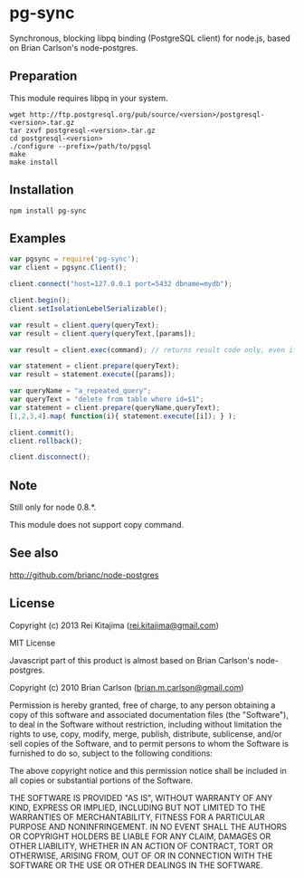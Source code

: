 
# pg-sync

Synchronous, blocking libpq binding (PostgreSQL client) for node.js, based on Brian Carlson's node-postgres.

## Preparation

This module requires libpq in your system.

	wget http://ftp.postgresql.org/pub/source/<version>/postgresql-<version>.tar.gz
	tar zxvf postgresql-<version>.tar.gz
	cd postgresql-<version>
	./configure --prefix=/path/to/pgsql
	make
	make install
	
## Installation

    npm install pg-sync
    
## Examples

```javascript
var pgsync = require('pg-sync');
var client = pgsync.Client();

client.connect("host=127.0.0.1 port=5432 dbname=mydb");

client.begin();
client.setIsolationLebelSerializable();

var result = client.query(queryText);
var result = client.query(queryText,[params]);

var result = client.exec(command); // returns result code only, even if the command was normal query

var statement = client.prepare(queryText);
var result = statement.execute([params]);

var queryName = "a_repeated_query";
var queryText = "delete from table where id=$1";
var statement = client.prepare(queryName,queryText);
[1,2,3,4].map( function(i){ statement.execute([i]); } );

client.commit();
client.rollback();

client.disconnect();
```

## Note

Still only for node 0.8.*.

This module does not support copy command.

## See also

http://github.com/brianc/node-postgres

## License

Copyright (c) 2013 Rei Kitajima (rei.kitajima@gmail.com)

MIT License

Javascript part of this product is almost based on Brian Carlson's node-postgres.

Copyright (c) 2010 Brian Carlson (brian.m.carlson@gmail.com)

 Permission is hereby granted, free of charge, to any person obtaining a copy
 of this software and associated documentation files (the "Software"), to deal
 in the Software without restriction, including without limitation the rights
 to use, copy, modify, merge, publish, distribute, sublicense, and/or sell
 copies of the Software, and to permit persons to whom the Software is
 furnished to do so, subject to the following conditions:

 The above copyright notice and this permission notice shall be included in
 all copies or substantial portions of the Software.

 THE SOFTWARE IS PROVIDED "AS IS", WITHOUT WARRANTY OF ANY KIND, EXPRESS OR
 IMPLIED, INCLUDING BUT NOT LIMITED TO THE WARRANTIES OF MERCHANTABILITY,
 FITNESS FOR A PARTICULAR PURPOSE AND NONINFRINGEMENT. IN NO EVENT SHALL THE
 AUTHORS OR COPYRIGHT HOLDERS BE LIABLE FOR ANY CLAIM, DAMAGES OR OTHER
 LIABILITY, WHETHER IN AN ACTION OF CONTRACT, TORT OR OTHERWISE, ARISING FROM,
 OUT OF OR IN CONNECTION WITH THE SOFTWARE OR THE USE OR OTHER DEALINGS IN
 THE SOFTWARE.
